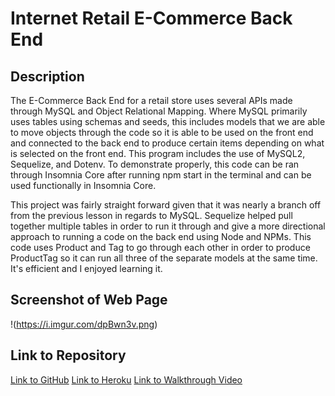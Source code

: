 # Internet Retail E-Commerce Back End

## Description
The E-Commerce Back End for a retail store uses several APIs made through MySQL and Object Relational Mapping. Where MySQL primarily uses tables using schemas and seeds, this includes models that we are able to move objects through the code so it is able to be used on the front end and connected to the back end to produce certain items depending on what is selected on the front end. This program includes the use of MySQL2, Sequelize, and Dotenv. To demonstrate properly, this code can be ran through Insomnia Core after running npm start in the terminal and can be used functionally in Insomnia Core.

This project was fairly straight forward given that it was nearly a branch off from the previous lesson in regards to MySQL. Sequelize helped pull together multiple tables in order to run it through and give a more directional approach to running a code on the back end using Node and NPMs. This code uses Product and Tag to go through each other in order to produce ProductTag so it can run all three of the separate models at the same time. It's efficient and I enjoyed learning it.

## Screenshot of Web Page
!(https://i.imgur.com/dpBwn3v.png)

## Link to Repository
[Link to GitHub](https://github.com/tabathambell/internet-retail/)
[Link to Heroku](https://tmb-internet-retail.herokuapp.com/)
[Link to Walkthrough Video](https://youtu.be/JsDlQ62q8rw)